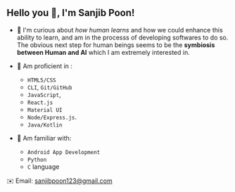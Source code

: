 ## Hello you 👋, I'm Sanjib Poon!

- 👀 I'm curious about _how human learns_ and how we could enhance this ability to learn, and am in the processs of developing softwares to do so.
  The obvious next step for human beings seems to be the **symbiosis between Human and AI** which I am extremely interested in.
- 🌲 Am proficient in :
  - `HTML5/CSS`
  - `CLI`, `Git/GitHub`
  - `JavaScript`,
  - `React.js`
  - `Material UI`
  - `Node/Express.js`.
  - `Java/Kotlin`

- 🌱 Am familiar with:
  - `Android App Development`
  - `Python`
  - `C` language

✉️ Email: sanjibpoon123@gmail.com

<!---
san-poon/san-poon is a ✨ special ✨ repository because its `README.md` (this file) appears on your GitHub profile.
You can click the Preview link to take a look at your changes.
--->

